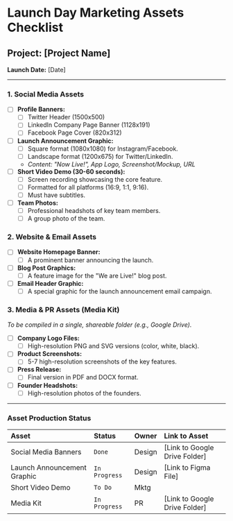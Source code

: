 
# Launch Day Marketing Assets Checklist

## Project: [Project Name]
**Launch Date:** [Date]

---

### 1. Social Media Assets

- [ ] **Profile Banners:**
  - [ ] Twitter Header (1500x500)
  - [ ] LinkedIn Company Page Banner (1128x191)
  - [ ] Facebook Page Cover (820x312)
- [ ] **Launch Announcement Graphic:**
  - [ ] Square format (1080x1080) for Instagram/Facebook.
  - [ ] Landscape format (1200x675) for Twitter/LinkedIn.
  - *Content: "Now Live!", App Logo, Screenshot/Mockup, URL*
- [ ] **Short Video Demo (30-60 seconds):**
  - [ ] Screen recording showcasing the core feature.
  - [ ] Formatted for all platforms (16:9, 1:1, 9:16).
  - [ ] Must have subtitles.
- [ ] **Team Photos:**
  - [ ] Professional headshots of key team members.
  - [ ] A group photo of the team.

### 2. Website & Email Assets

- [ ] **Website Homepage Banner:**
  - [ ] A prominent banner announcing the launch.
- [ ] **Blog Post Graphics:**
  - [ ] A feature image for the "We are Live!" blog post.
- [ ] **Email Header Graphic:**
  - [ ] A special graphic for the launch announcement email campaign.

### 3. Media & PR Assets (Media Kit)
*To be compiled in a single, shareable folder (e.g., Google Drive).*

- [ ] **Company Logo Files:**
  - [ ] High-resolution PNG and SVG versions (color, white, black).
- [ ] **Product Screenshots:**
  - [ ] 5-7 high-resolution screenshots of the key features.
- [ ] **Press Release:**
  - [ ] Final version in PDF and DOCX format.
- [ ] **Founder Headshots:**
  - [ ] High-resolution photos of the founders.

---
### Asset Production Status

| Asset                            | Status      | Owner | Link to Asset                                 |
| :------------------------------- | :---------- | :---- | :-------------------------------------------- |
| Social Media Banners             | `Done`      | Design| [Link to Google Drive Folder]                   |
| Launch Announcement Graphic      | `In Progress` | Design| [Link to Figma File]                            |
| Short Video Demo                 | `To Do`     | Mktg  |                                               |
| Media Kit                        | `In Progress` | PR    | [Link to Google Drive Folder]                   |
